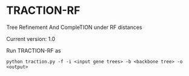# TRACTION-RF
Tree Refinement And CompleTION under RF distances

Current version: 1.0

Run TRACTION-RF as

    python traction.py -f -i <input gene trees> -b <backbone tree> -o <output> 
